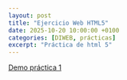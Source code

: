 ```yaml
---
layout: post
title: "Ejercicio Web HTML5"
date: 2025-10-20 10:00:00 +0100
categories: [DIWEB, prácticas]
excerpt: "Práctica de html 5"
---
```


[Demo práctica 1](/GitHub-Page-DIWEB/proyectos/Ejercicio-Web-HTML5/webCerveza.html)

